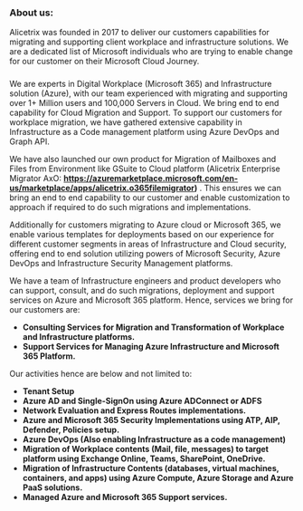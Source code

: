 
<div class="container-fluid">
    <div class="row jumbotron">
            <div class="col-md-5">
                <h3 class="featurette-heading"><strong>About us: </strong> </span></h3>
                <p class="lead"> Alicetrix was founded in 2017 to deliver our customers capabilities for migrating and supporting client workplace and infrastructure solutions. We are a dedicated list of Microsoft individuals who are trying to enable change for our customer on their Microsoft Cloud Journey. 
                </p>
            </div>
            <div class="col-md-7">
                        <h3 class="featurette-heading"><strong> </strong> </span></h3>
                <p class="lead">We are experts in Digital Workplace (Microsoft 365) and Infrastructure solution (Azure), with our team experienced with migrating and supporting over 1+ Million users and 100,000 Servers in Cloud. We bring end to end capability for Cloud Migration and Support. To support our customers for workplace migration, we have gathered extensive capability in Infrastructure as a Code management platform using Azure DevOps and Graph API.</p>  
            </div>        
    </div>
</div>

<div class="row">
        <div class="col-lg-12">
            <p class="lead">We have also launched our own product for Migration of Mailboxes and Files from Environment like GSuite to Cloud platform (Alicetrix Enterprise Migrator AxO: <strong><a href="https://azuremarketplace.microsoft.com/en-us/marketplace/apps/alicetrix.o365filemigrator">https://azuremarketplace.microsoft.com/en-us/marketplace/apps/alicetrix.o365filemigrator</a>)</strong> . This ensures we can bring an end to end capability to our customer and enable customization to approach if required to do such migrations and implementations.</p>
            <p class="lead">Additionally for customers migrating to Azure cloud or Microsoft 365, we enable various templates for deployments based on our experience for different customer segments in areas of Infrastructure and Cloud security, offering end to end solution utilizing powers of Microsoft Security, Azure DevOps and Infrastructure Security Management platforms.</p>
        </div><!-- /.col-lg-4 -->       
</div><!-- /.row -->

<div class="row">
        <div class="col-lg-12">         
            <p class="lead">We have a team of Infrastructure engineers and product developers who can support, consult, and do such migrations, deployment and support services on Azure and Microsoft 365 platform. Hence, services we bring for our customers are:</p>
            <ul>
                <li><strong>Consulting Services for Migration and Transformation of Workplace and Infrastructure platforms.</strong></li>
                <li><strong>Support Services for Managing Azure Infrastructure and Microsoft 365 Platform.</strong></li>
                </ul>
                <p>Our activities hence are below and not limited to:</p>
                <ul>
                <li><strong>Tenant Setup</strong></li>
                <li><strong>Azure AD and Single-SignOn using Azure ADConnect or ADFS</strong></li>
                <li><strong>Network Evaluation and Express Routes implementations.</strong></li>
                <li><strong>Azure and Microsoft 365 Security Implementations using ATP, AIP, Defender, Policies setup.</strong></li>
                <li><strong>Azure DevOps (Also enabling Infrastructure as a code management)</strong></li>
                <li><strong>Migration of Workplace contents (Mail, file, messages) to target platform using Exchange Online, Teams, SharePoint, OneDrive.</strong></li>
                <li><strong>Migration of Infrastructure Contents (databases, virtual machines, containers, and apps) using Azure Compute, Azure Storage and Azure PaaS solutions.</strong></li>
                <li><strong>Managed Azure and Microsoft 365 Support services.</strong></li>
            </ul>
        </div><!-- /.col-lg-4 -->       
</div>

